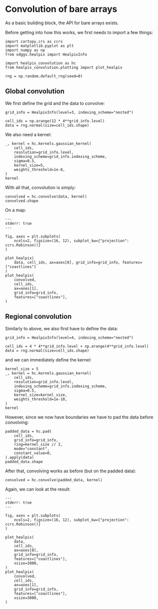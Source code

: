 # Convolution of bare arrays

As a basic building block, the API for bare arrays exists.

Before getting into how this works, we first needs to import a few things:

```{jupyter-execute}
import cartopy.crs as ccrs
import matplotlib.pyplot as plt
import numpy as np
from xdggs.healpix import HealpixInfo

import healpix_convolution as hc
from healpix_convolution.plotting import plot_healpix

rng = np.random.default_rng(seed=0)
```

## Global convolution

We first define the grid and the data to convolve:

```{jupyter-execute}
grid_info = HealpixInfo(level=3, indexing_scheme="nested")

cell_ids = np.arange(12 * 4**grid_info.level)
data = rng.normal(size=cell_ids.shape)
```

We also need a kernel:

```{jupyter-execute}
_, kernel = hc.kernels.gaussian_kernel(
    cell_ids,
    resolution=grid_info.level,
    indexing_scheme=grid_info.indexing_scheme,
    sigma=0.5,
    kernel_size=5,
    weights_threshold=1e-8,
)
kernel
```

With all that, convolution is simply:

```{jupyter-execute}
convolved = hc.convolve(data, kernel)
convolved.shape
```

On a map:

```{jupyter-execute}
---
stderr: true
---

fig, axes = plt.subplots(
    ncols=2, figsize=(16, 12), subplot_kw={"projection": ccrs.Robinson()}
)

plot_healpix(
    data, cell_ids, ax=axes[0], grid_info=grid_info, features=["coastlines"]
)
plot_healpix(
    convolved,
    cell_ids,
    ax=axes[1],
    grid_info=grid_info,
    features=["coastlines"],
)
```

## Regional convolution

Similarly to above, we also first have to define the data:

```{jupyter-execute}
grid_info = HealpixInfo(level=4, indexing_scheme="nested")

cell_ids = 4 * 4**grid_info.level + np.arange(4**grid_info.level)
data = rng.normal(size=cell_ids.shape)
```

and we can immediately define the kernel:

```{jupyter-execute}
kernel_size = 5
_, kernel = hc.kernels.gaussian_kernel(
    cell_ids,
    resolution=grid_info.level,
    indexing_scheme=grid_info.indexing_scheme,
    sigma=0.5,
    kernel_size=kernel_size,
    weights_threshold=1e-10,
)
kernel
```

However, since we now have boundaries we have to pad the data before convolving:

```{jupyter-execute}
padded_data = hc.pad(
    cell_ids,
    grid_info=grid_info,
    ring=kernel_size // 2,
    mode="constant",
    constant_value=0,
).apply(data)
padded_data.shape
```

After that, convolving works as before (but on the padded data):

```{jupyter-execute}
convolved = hc.convolve(padded_data, kernel)
```

Again, we can look at the result:

```{jupyter-execute}
---
stderr: true
---

fig, axes = plt.subplots(
    ncols=2, figsize=(16, 12), subplot_kw={"projection": ccrs.Robinson()}
)

plot_healpix(
    data,
    cell_ids,
    ax=axes[0],
    grid_info=grid_info,
    features=["coastlines"],
    xsize=3000,
)
plot_healpix(
    convolved,
    cell_ids,
    ax=axes[1],
    grid_info=grid_info,
    features=["coastlines"],
    xsize=3000,
)
```
